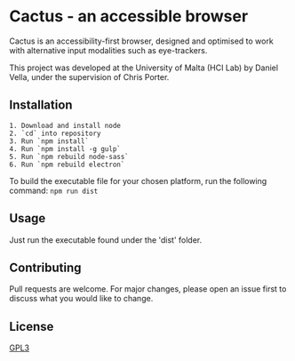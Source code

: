 # Cactus - an accessible browser

Cactus is an accessibility-first browser, designed and optimised to work with alternative input modalities such as eye-trackers.

This project was developed at the University of Malta (HCI Lab) by Daniel Vella, under the supervision of Chris Porter.

## Installation

```
1. Download and install node
2. `cd` into repository
3. Run `npm install`
4. Run `npm install -g gulp`
5. Run `npm rebuild node-sass`
6. Run `npm rebuild electron`
```

To build the executable file for your chosen platform, run the following command:
`npm run dist`

## Usage

Just run the executable found under the 'dist' folder.

## Contributing
Pull requests are welcome. For major changes, please open an issue first to discuss what you would like to change.

## License
[GPL3](https://www.gnu.org/licenses/gpl-3.0.en.html)

